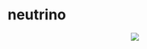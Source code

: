 # neutrino

<div style="text-align:center"><img src ="https://ahirst.com/neutrino/neutrino_whiteboard.jpg" /></div>
